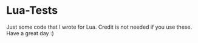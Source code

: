 # Lua-Tests
Just some code that I wrote for Lua.
Credit is not needed if you use these. Have a great day :)
